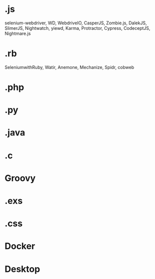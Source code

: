 # .js
selenium-webdriver, WD, WebdriveIO, CasperJS, Zombie.js, DalekJS, SlimerJS, Nightwatch, yiewd, Karma, Protractor, Cypress, CodeceptJS, Nightmare.js
# .rb
SeleniumwithRuby, Watir, Anemone, Mechanize, Spidr, cobweb
# .php

# .py

# .java

# .c

# Groovy

# .exs

# .css

# Docker

# Desktop

#
#
#
#
#
#
#
#

